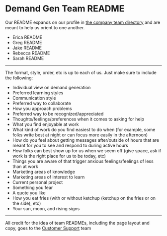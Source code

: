 # Demand Gen Team README

Our README expands on our profile in [the company team directory](https://about.sourcegraph.com/handbook/company/team) and are meant to help us orient to one another.

- [](https://about.sourcegraph.com/handbook/demand-gen/demand-gen-bios#Erica-README "#Erica-README")Erica README
- [](https://about.sourcegraph.com/handbook/demand-gen/demand-gen-bios#Greg-README "#Greg-README")Greg README
- [](https://about.sourcegraph.com/handbook/demand-gen/demand-gen-bios#Jake-README "#Jake-README")Jake README
- [](https://about.sourcegraph.com/handbook/demand-gen/demand-gen-bios#Rebecca-README "#Rebecca-README")Rebecca README
- [](https://about.sourcegraph.com/handbook/demand-gen/demand-gen-bios#Sarah-README "#Sarah-README")Sarah README

---

The format, style, order, etc is up to each of us. Just make sure to include the following:

- Individual view on demand generation
- Preferred learning styles
- Communication style
- Preferred way to collaborate
- How you approach problems
- Preferred way to be recognized/appreciated
- Thoughts/feelings/preferences when it comes to asking for help
- What you find enjoyable at work
- What kind of work do you find easiest to do when (for example, some folks write best at night or can focus more easily in the afternoon)
- How do you feel about getting messages after/outside of hours that are meant for you to see and respond to during active hours
- How folks can best show up for us when we seem off (give space, ask if work is the right place for us to be today, etc)
- Things you are aware of that trigger anxious feelings/feelings of less than at work
- Marketing areas of knowledge
- Marketing areas of interest to learn
- Current personal project
- Something you fear
- A quote you like
- How you eat fries (with or without ketchup (ketchup on the fries or on the side), etc)
- Your sun, moon, and rising signs

---

All credit for the idea of team READMEs, including the page layout and copy, goes to the [Customer Support](https://about.sourcegraph.com/handbook/support/support-bios) team
